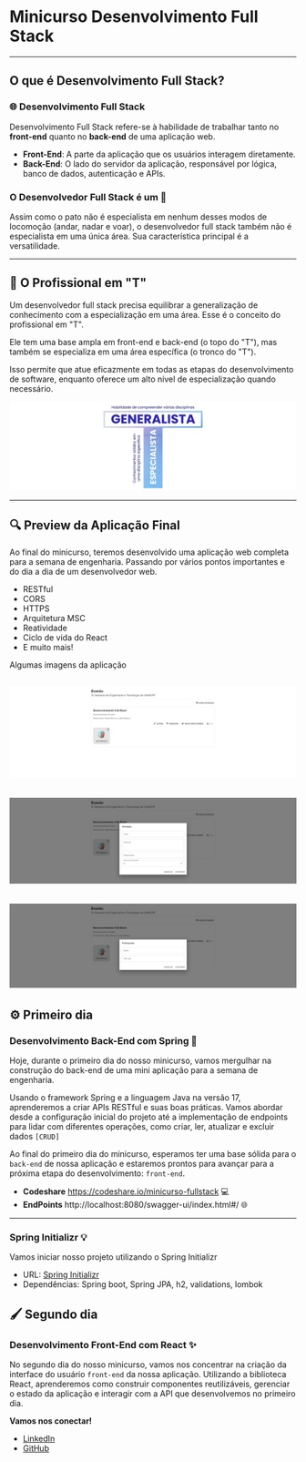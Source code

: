 # Minicurso Desenvolvimento Full Stack

---
## O que é Desenvolvimento Full Stack?

### 🌐 Desenvolvimento Full Stack

Desenvolvimento Full Stack refere-se à habilidade de trabalhar tanto no **front-end** quanto no **back-end** de uma aplicação web.

- **Front-End**: A parte da aplicação que os usuários interagem diretamente.
- **Back-End**: O lado do servidor da aplicação, responsável por lógica, banco de dados, autenticação e APIs.

### O Desenvolvedor Full Stack é um 🦆

Assim como o pato não é especialista em nenhum desses modos de locomoção (andar, nadar e voar), o desenvolvedor full stack também não é especialista em uma única área. Sua característica principal é a versatilidade.

---
## 🏹 O Profissional em "T" 

Um desenvolvedor full stack precisa equilibrar a generalização de conhecimento com a especialização em uma área. Esse é o conceito do profissional em "T".

Ele tem uma base ampla em front-end e back-end (o topo do "T"), mas também se especializa em uma área específica (o tronco do "T").

Isso permite que atue eficazmente em todas as etapas do desenvolvimento de software, enquanto oferece um alto nível de especialização quando necessário.

![img.png](imagens/T.png)

---
## 🔍 Preview da Aplicação Final
Ao final do minicurso, teremos desenvolvido uma aplicação web completa para a semana de engenharia.
Passando por vários pontos importantes e do dia a dia de um desenvolvedor web.

- RESTful
- CORS
- HTTPS
- Arquitetura MSC
- Reatividade
- Ciclo de vida do React
- E muito mais!

Algumas imagens da aplicação

![img.png](imagens/img.png)
--
![img_1.png](imagens/img_1.png)
--
![img_2.png](imagens/img_2.png)
--
## ⚙️ Primeiro dia
###  Desenvolvimento Back-End com Spring 🌱

Hoje, durante o primeiro dia do nosso minicurso, vamos mergulhar na construção do back-end de uma mini aplicação para a semana de engenharia.

Usando o framework Spring e a linguagem Java na versão 17, aprenderemos a criar APIs RESTful e suas boas práticas. Vamos abordar desde a configuração inicial do projeto até a implementação de endpoints para lidar com diferentes operações, como criar, ler, atualizar e excluir dados `[CRUD]`

Ao final do primeiro dia do minicurso, esperamos ter uma base sólida para o `back-end` de nossa aplicação e estaremos prontos para avançar para a próxima etapa do desenvolvimento: `front-end`.

- **Codeshare** https://codeshare.io/minicurso-fullstack 💻
- **EndPoints** http://localhost:8080/swagger-ui/index.html#/ 🌐
---
### Spring Initializr 💡
Vamos iniciar nosso projeto utilizando o Spring Initializr
- URL: [Spring Initializr](https://start.spring.io/)
- Dependências: Spring boot, Spring JPA, h2, validations, lombok

## 🖌️ Segundo dia
### Desenvolvimento Front-End com React ✨

No segundo dia do nosso minicurso, vamos nos concentrar na criação da interface do usuário `front-end` da nossa aplicação. Utilizando a biblioteca React, aprenderemos como construir componentes reutilizáveis, gerenciar o estado da aplicação e interagir com a API que desenvolvemos no primeiro dia.

**Vamos nos conectar!**

- [LinkedIn](URL_DO_SEU_LINKEDIN)
- [GitHub](URL_DO_SEU_GITHUB)
